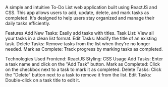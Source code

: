 A simple and intuitive To-Do List web application built using ReactJS and CSS. This app allows users to add, update, delete, and mark tasks as completed. It's designed to help users stay organized and manage their daily tasks efficiently.

Features
Add New Tasks: Easily add tasks with titles.
Task List: View all your tasks in a clean list format.
Edit Tasks: Modify the title of an existing task.
Delete Tasks: Remove tasks from the list when they're no longer needed.
Mark as Complete: Track progress by marking tasks as completed.

Technologies Used
Frontend: ReactJS
Styling: CSS
Usage
Add Tasks: Enter a task name and click on the "Add Task" button.
Mark as Completed: Click on the checkbox next to a task to mark it as completed.
Delete Tasks: Click the "Delete" button next to a task to remove it from the list.
Edit Tasks: Double-click on a task title to edit it.
